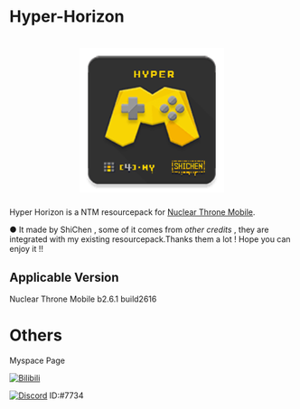 # Hyper-Horizon

[<h1 align="center">
<img src="icon.png" 
     alt="icon" 
     height="256"></h1>](icon.png)

Hyper Horizon is a NTM resourcepack for [Nuclear Throne Mobile](https://toncho.itch.io/nuclear-throne-mobile).

● It made by ShiChen , some of it comes from *other credits* , they are integrated with my existing resourcepack.Thanks them a lot ! Hope you can enjoy it !!

## Applicable Version

Nuclear Throne Mobile b2.6.1 build2616

# Others
Myspace Page

[![Bilibili](https://img.shields.io/badge/%40ShiChen-FF8698?style=flat-square&logo=bilibili&logoColor=FFFFFF&labelColor=FF6699)](https://space.bilibili.com/420780210)

[![Discord](https://img.shields.io/badge/%40ShiChen-575757?style=flat-square&logo=discord&logoColor=FFFFFF&labelColor=505DDC)](https://discord.com/%E5%8A%A0%E6%88%91%E5%A5%BD%E5%8F%8B%EF%BC%8C%E4%B8%80%E8%B5%B7%E8%81%8A%E5%A4%A9%E5%90%A7%EF%BC%81%E6%88%91%E7%9A%84%E7%94%A8%E6%88%B7%E5%90%8D%E6%98%AFshi_chen%E3%80%82) ID:#7734
